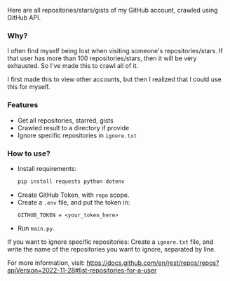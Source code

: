 Here are all repositories/stars/gists of my GitHub account, crawled using GitHub API. 


### Why?
I often find myself being lost when visiting someone's repositories/stars. If that user has more than 100 repositories/stars, then it will be very exhausted. So I've made this to crawl all of it.

I first made this to view other accounts, but then I realized that I could use this for myself.

### Features
- Get all repositories, starred, gists
- Crawled result to a directory if provide
- Ignore specific repositories in `ignore.txt`

### How to use?
- Install requirements:
    ```python
    pip install requests python-dotenv
    ```
- Create GitHub Token, with `repo` scope.
- Create a `.env` file, and put the token in:
    ```
    GITHUB_TOKEN = <your_token_here>    
    ```
- Run `main.py`.

If you want to ignore specific repositories: Create a `ignore.txt` file, and write the name of the repositories you want to ignore, separated by line.

For more information, visit: https://docs.github.com/en/rest/repos/repos?apiVersion=2022-11-28#list-repositories-for-a-user
